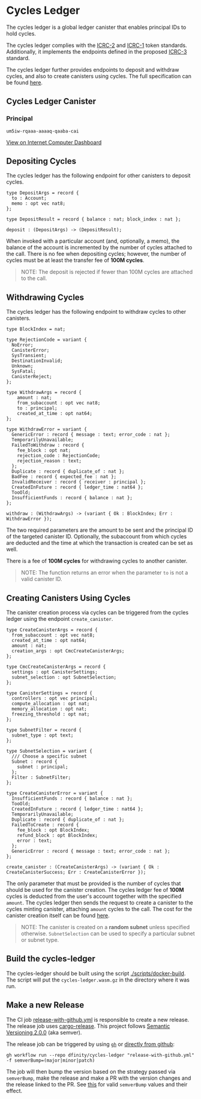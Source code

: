 # Cycles Ledger

The cycles ledger is a global ledger canister that enables principal IDs to hold cycles.

The cycles ledger complies with the [ICRC-2](https://github.com/dfinity/ICRC-1/blob/main/standards/ICRC-2/README.md) and [ICRC-1](https://github.com/dfinity/ICRC-1/tree/main/standards/ICRC-1/README.md) token standards.
Additionally, it implements the endpoints defined in the proposed [ICRC-3](https://github.com/dfinity/ICRC-1/pull/128) standard.

The cycles ledger further provides endpoints to deposit and withdraw cycles, and also
to create canisters using cycles. The full specification can be found [here](INTERFACE_SPECIFICATION.md).

## Cycles Ledger Canister

### Principal
```text
um5iw-rqaaa-aaaaq-qaaba-cai
```

[View on Internet Computer Dashboard](https://dashboard.internetcomputer.org/canister/um5iw-rqaaa-aaaaq-qaaba-cai)

## Depositing Cycles

The cycles ledger has the following endpoint for other canisters to deposit cycles.

```
type DepositArgs = record {
  to : Account;
  memo : opt vec nat8;
};

type DepositResult = record { balance : nat; block_index : nat };

deposit : (DepositArgs) -> (DepositResult);
```

When invoked with a particular account (and, optionally, a memo), the balance of the account is incremented by the number of cycles attached to the call. There is no fee when depositing cycles; however, the number of cycles must be at least the transfer fee of **100M cycles**.

> NOTE: The deposit is rejected if fewer than 100M cycles are attached to the call.

## Withdrawing Cycles

The cycles ledger has the following endpoint to withdraw cycles to other canisters.

```
type BlockIndex = nat;

type RejectionCode = variant {
  NoError;
  CanisterError;
  SysTransient;
  DestinationInvalid;
  Unknown;
  SysFatal;
  CanisterReject;
};

type WithdrawArgs = record {
    amount : nat;
    from_subaccount : opt vec nat8;
    to : principal;
    created_at_time : opt nat64;
};

type WithdrawError = variant {
  GenericError : record { message : text; error_code : nat };
  TemporarilyUnavailable;
  FailedToWithdraw : record {
    fee_block : opt nat;
    rejection_code : RejectionCode;
    rejection_reason : text;
  };
  Duplicate : record { duplicate_of : nat };
  BadFee : record { expected_fee : nat };
  InvalidReceiver : record { receiver : principal };
  CreatedInFuture : record { ledger_time : nat64 };
  TooOld;
  InsufficientFunds : record { balance : nat };
};

withdraw : (WithdrawArgs) -> (variant { Ok : BlockIndex; Err : WithdrawError });
```

The two required parameters are the amount to be sent and the principal ID of
the targeted canister ID. Optionally, the subaccount from which cycles are
deducted and the time at which the transaction is created can be set as well.

There is a fee of **100M cycles** for withdrawing cycles to another canister.

> NOTE: The function returns an error when the parameter `to` is not a valid canister ID.

## Creating Canisters Using Cycles

The canister creation process via cycles can be triggered from the cycles ledger
using the endpoint `create_canister`.

```
type CreateCanisterArgs = record {
  from_subaccount : opt vec nat8;
  created_at_time : opt nat64;
  amount : nat;
  creation_args : opt CmcCreateCanisterArgs;
};

type CmcCreateCanisterArgs = record {
  settings : opt CanisterSettings;
  subnet_selection : opt SubnetSelection;
};

type CanisterSettings = record {
  controllers : opt vec principal;
  compute_allocation : opt nat;
  memory_allocation : opt nat;
  freezing_threshold : opt nat;
};

type SubnetFilter = record {
  subnet_type : opt text;
};

type SubnetSelection = variant {
  /// Choose a specific subnet
  Subnet : record {
    subnet : principal;
  };
  Filter : SubnetFilter;
};

type CreateCanisterError = variant {
  InsufficientFunds : record { balance : nat };
  TooOld;
  CreatedInFuture : record { ledger_time : nat64 };
  TemporarilyUnavailable;
  Duplicate : record { duplicate_of : nat };
  FailedToCreate : record {
    fee_block : opt BlockIndex;
    refund_block : opt BlockIndex;
    error : text;
  };
  GenericError : record { message : text; error_code : nat };
};

create_canister : (CreateCanisterArgs) -> (variant { Ok : CreateCanisterSuccess; Err : CreateCanisterError });
```

The only parameter that must be provided is the number of cycles that should
be used for the canister creation.
The cycles ledger fee of **100M** cycles is deducted from the user's account
together with the specified `amount`. The cycles ledger then sends the request to create a canister
to the cycles minting canister, attaching `amount` cycles to the call.
The cost for the canister creation itself can be found
[here](https://internetcomputer.org/docs/current/developer-docs/gas-cost).

> NOTE: The canister is created on a **random subnet** unless specified otherwise. `SubnetSelection`
can be used to specify a particular subnet or subnet type.

## Build the cycles-ledger

The cycles-ledger should be built using the script [./scripts/docker-build](./scripts/docker-build). The script will put the `cycles-ledger.wasm.gz` in the directory where it was run.

## Make a new Release

The CI job [release-with-github.yml](https://github.com/dfinity/cycles-ledger/actions/workflows/release-with-github.yml) is responsible to create a new release. The release job uses [cargo-release](https://github.com/crate-ci/cargo-release/blob/master/docs/reference.md). This project follows [Semantic Versioning 2.0.0](https://semver.org/) (aka semver).

The release job can be triggered by using [`gh`](https://cli.github.com/) or [directly from github](https://github.com/dfinity/cycles-ledger/actions/workflows/release-with-github.yml):

```
gh workflow run --repo dfinity/cycles-ledger "release-with-github.yml" -f semverBump=(major|minor|patch)
```

The job will then bump the version based on the strategy passed via `semverBump`, make the release and make a PR with the version changes and the release linked to the PR. See [this](https://github.com/crate-ci/cargo-release/blob/master/docs/reference.md#bump-level) for valid `semverBump` values and their effect.

